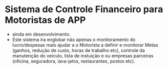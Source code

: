 <h1>Sistema de Controle Financeiro para Motoristas de APP</h1>

- ainda em desenvolvimento.
- Este sistema ira englobar não apenas o monitoramento do lucro/despesas mais ajudar a o Motorista a definir e monitorar Metas (ganhos, redução de custo, horas de trabalho etc), controle da manutenção do veiculo, lista de instuição e ou empresas parceiras (oficina, seguradora, lava-jatos, restaurantes, postos etc).
